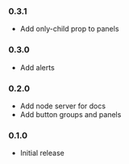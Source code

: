 ### 0.3.1

- Add only-child prop to panels

### 0.3.0

- Add alerts

### 0.2.0

- Add node server for docs
- Add button groups and panels

### 0.1.0

- Initial release
